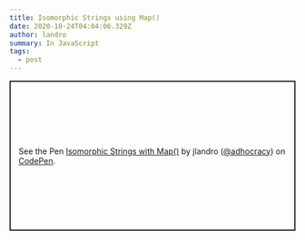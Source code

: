 ```yaml
---
title: Isomorphic Strings using Map()
date: 2020-10-24T04:04:06.329Z
author: landro
summary: In JavaScript
tags:
  - post
---
```

<p class="codepen" data-height="265" data-theme-id="dark" data-default-tab="js" data-user="adhocracy" data-slug-hash="oNxrKoX" data-preview="true" style="height: 265px; box-sizing: border-box; display: flex; align-items: center; justify-content: center; border: 2px solid; margin: 1em 0; padding: 1em;" data-pen-title="Isomorphic Strings with Map()">
  <span>See the Pen <a href="https://codepen.io/adhocracy/pen/oNxrKoX">
  Isomorphic Strings with Map()</a> by jlandro (<a href="https://codepen.io/adhocracy">@adhocracy</a>)
  on <a href="https://codepen.io">CodePen</a>.</span>
</p>
<script async src="https://static.codepen.io/assets/embed/ei.js"></script>